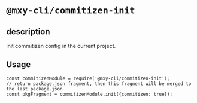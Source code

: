 # `@mxy-cli/commitizen-init`

## description

init commitizen config in the current project.

## Usage

```
const commitizenModule = require('@mxy-cli/commitizen-init');
// return package.json fragment, then this fragment will be merged to the last package.json
const pkgFragment = commitizenModule.init({commitizen: true});
```
